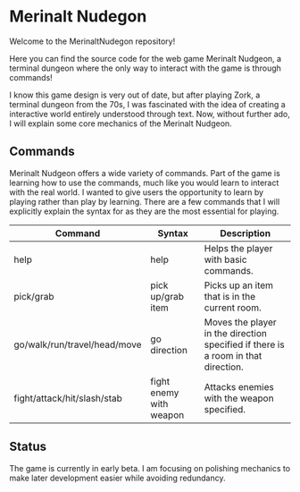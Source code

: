 # Merinalt Nudegon

Welcome to the MerinaltNudegon repository! 

Here you can find the source code for the web game Merinalt Nudgeon, a terminal dungeon where the only way to interact with the game is through commands!

I know this game design is very out of date, but after playing Zork, a terminal dungeon from the 70s, I was fascinated with the idea of creating a interactive world entirely understood through text. 
Now, without further ado, I will explain some core mechanics of the Merinalt Nudgeon.

## Commands

Merinalt Nudgeon offers a wide variety of commands. Part of the game is learning how to use the commands, much like you would learn to interact with the real world. 
I wanted to give users the opportunity to learn by playing rather than play by learning. There are a few commands that I will explicitly explain the syntax for as they are the most essential for playing.

| Command                      | Syntax                  | Description                                                                       |
|------------------------------|-------------------------|-----------------------------------------------------------------------------------|
| help                         | help                    | Helps the player with basic commands.                                             |
| pick/grab                    | pick up/grab item       | Picks up an item that is in the current room.                                     |
| go/walk/run/travel/head/move | go direction            | Moves the player in the direction specified if there is a room in that direction. |
| fight/attack/hit/slash/stab  | fight enemy with weapon | Attacks enemies with the weapon specified.                                        |

## Status

The game is currently in early beta. I am focusing on polishing mechanics to make later development easier while avoiding redundancy.
